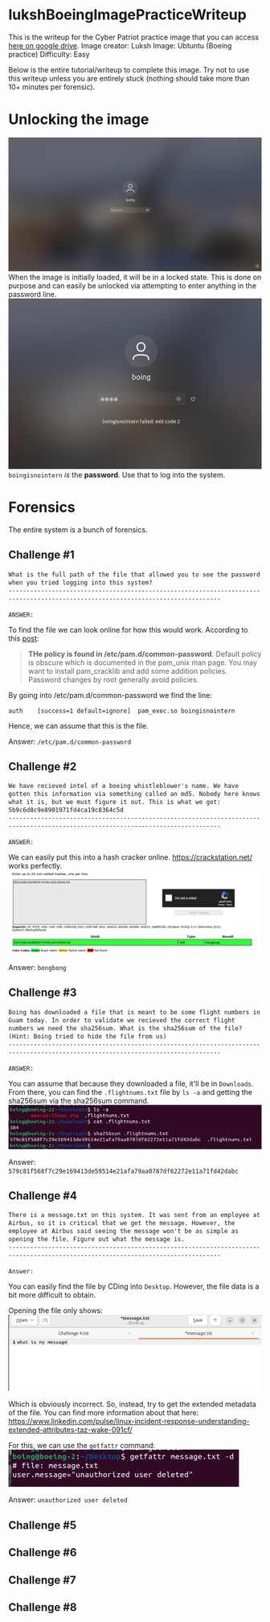 # lukshBoeingImagePracticeWriteup

This is the writeup for the Cyber Patriot practice image that you can access [here on google drive](https://drive.google.com/file/d/1j_f3m6KezvvLMhCdUWkW0h_tRAZ-sRtt/view).
Image creator: Luksh
Image: Ubtuntu (Boeing practice)
Difficulty: Easy

Below is the entire tutorial/writeup to complete this image. Try not to use this writeup unless you are entirely stuck (nothing should take more than 10+ minutes per forensic).

# Unlocking the image

![Initial loading of the image](image.png)
When the image is initially loaded, it will be in a locked state. This is done on purpose and can easily be unlocked via attempting to enter anything in the password line.
![Loading the password](image-1.png)
`boingisnointern` _is_ the **password**. Use that to log into the system.

# Forensics

The entire system is a bunch of forensics.

## Challenge #1

```
What is the full path of the file that allowed you to see the password when you tried logging into this system?
---------------------------------------------------------------------------------------------------------------------------------

ANSWER:
```

To find the file we can look online for how this would work.
According to this [post](https://superuser.com/a/150706/1777974):

> **THe policy is found in /etc/pam.d/common-password**. Default policy is obscure which is documented in the pam_unix man page. You may want to install pam_cracklib and add some addition policies. Password changes by root generally avoid policies.

By going into /etc/pam.d/common-password we find the line:

```
auth	[success=1 default=ignore]	pam_exec.so boingisnointern
```

Hence, we can assume that this is the file.

Answer: `/etc/pam.d/common-password`

## Challenge #2

```
We have recieved intel of a boeing whistleblower's name. We have gotten this information via something called an md5. Nobody here knows what it is, but we must figure it out. This is what we got: 5b9c6d8c9e8901971fd4ca19c8364c5d
---------------------------------------------------------------------------------------------------------------------------------

ANSWER:
```

We can easily put this into a hash cracker online. https://crackstation.net/ works perfectly.
![I hate ambiguity](image-2.png)

Answer: `bongbong`

## Challenge #3

```
Boing has downloaded a file that is meant to be some flight numbers in Guam today. In order to validate we recieved the correct flight numbers we need the sha256sum. What is the sha256sum of the file? (Hint: Boing tried to hide the file from us)
---------------------------------------------------------------------------------------------------------------------------------

ANSWER:
```

You can assume that because they downloaded a file, it'll be in `Downloads`.
From there, you can find the `.flightnums.txt` file by `ls -a` and getting the sha256sum via the sha256sum command.
![Solving](image-3.png)

Answer: `579c81f568f7c29e169413de59514e21afa79aa0787df62272e11a71fd42dabc`

## Challenge #4

```
There is a message.txt on this system. It was sent from an employee at Airbus, so it is critical that we get the message. However, the employee at Airbus said seeing the message won't be as simple as opening the file. Figure out what the message is.
---------------------------------------------------------------------------------------------------------------------------------

Answer:
```

You can easily find the file by CDing into `Desktop`. However, the file data is a bit more difficult to obtain.

Opening the file only shows:
![what the file shows](image-4.png)

Which is obviously incorrect. So, instead, try to get the extended metadata of the file. You can find more information about that here: https://www.linkedin.com/pulse/linux-incident-response-understanding-extended-attributes-taz-wake-091cf/

For this, we can use the `getfattr` command:
![getfattr](image-6.png)

Answer: `unauthorized user deleted`

## Challenge #5



## Challenge #6

## Challenge #7

## Challenge #8
